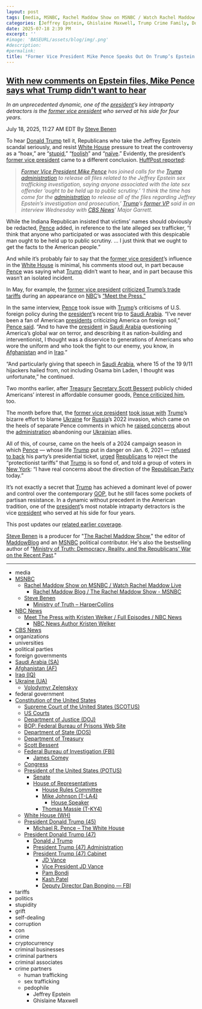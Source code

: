 ```yaml
---
layout: post
tags: [media, MSNBC, Rachel Maddow Show on MSNBC / Watch Rachel Maddow Live, Rachel Maddow Blog / The Rachel Maddow Show - MSNBC, Steve Benen, Ministry of Truth – HarperCollins, NBC News, Meet The Press with Kristen Welker / Full Episodes / NBC News, NBC News Author Kristen Welker, CBS News, organizations, universities, political parties, foreign governments, Saudi Arabia (SA), Afghanistan (AF), Iraq (IQ), Ukraine (UA), Volodymyr Zelenskyy, federal government, Constitution of the United States, Supreme Court of the United States (SCOTUS), US Courts, Department of Justice (DOJ), BOP –  Federal Bureau of Prisons Web Site, Department of State (DOS), Department of Treasury, Scott Bessent, Federal Bureau of Investigation (FBI), James Comey, Congress, President of the United States (POTUS), Senate, House of Representatives, House Rules Committee, Mike Johnson (T-LA4), House Speaker, Thomas Massie (T-KY4), White House (WH), President Donald Trump (45), Michael R. Pence – The White House, President Donald Trump (47), Donald J Trump, President Trump (47) Administration, President Trump (47) Cabinet, JD Vance, Vice President JD Vance, Pam Bondi, Kash Patel, Deputy Director Dan Bongino — FBI, tariffs, politics, stupidity, grift, self-dealing, corruption, con, crime, cryptocurrency, criminal businesses, criminal associates, criminal partners, criminal businesses, criminal associates, crime partners, human trafficking, sex trafficking, pedophile, Jeffrey Epstein, Ghislaine Maxwell]
categories: [Jeffrey Epstein, Ghislaine Maxwell, Trump Crime Family, Donald Trump]
date: 2025-07-18 2:39 PM
excerpt: ''
#image: 'BASEURL/assets/blog/img/.png'
#description:
#permalink:
title: "Former Vice President Mike Pence Speaks Out On Trump’s Epstein Problems"
---
```



## [With new comments on Epstein files, Mike Pence says what Trump didn’t want to hear](https://www.msnbc.com/rachel-maddow-show/maddowblog/new-comments-epstein-files-mike-pence-says-trump-didnt-want-hear-rcna219588)

*In an unprecedented dynamic, one of the [president](https://www.whitehouse.gov/)’s key intraparty detractors is the [former vice president](https://trumpwhitehouse.archives.gov/people/mike-pence/) who served at his side for four years.*

July 18, 2025, 11:27 AM EDT
By [Steve Benen](https://www.msnbc.com/author/steve-benen-ncpn433601)

To hear [Donald Trump](https://www.donaldjtrump.com/) tell it, Republicans who take the Jeffrey Epstein scandal seriously, and resist [White House](https://www.whitehouse.gov/) pressure to treat the controversy as a “hoax,” are “[stupid](https://www.msnbc.com/rachel-maddow-show/maddowblog/trump-lashes-backers-epstein-debacle-dont-want-support-anymore-rcna219125),” “[foolish](https://www.msnbc.com/rachel-maddow-show/maddowblog/trump-lashes-backers-epstein-debacle-dont-want-support-anymore-rcna219125)” and “[naïve](https://www.newsweek.com/donald-trump-jeffrey-epstein-ghislaine-maxwell-maga-live-updates-2099602#live-blog-60622).” Evidently, the president’s [former vice president](https://trumpwhitehouse.archives.gov/people/mike-pence/) came to a different conclusion. [HuffPost reported](https://www.huffpost.com/entry/mike-pence-wants-epstein-files-release_n_6878f767e4b0b08368f50f34):

> *[Former Vice President Mike Pence](https://trumpwhitehouse.archives.gov/people/mike-pence/) has joined calls for the [Trump](https://www.donaldjtrump.com/) [administration](https://www.whitehouse.gov/administration/) to release all files related to the Jeffrey Epstein sex trafficking investigation, saying anyone associated with the late sex offender ‘ought to be held up to public scrutiny.’ ‘I think the time has come for the [administration](https://www.whitehouse.gov/administration/) to release all of the files regarding Jeffrey Epstein’s investigation and prosecution,’ [Trump](https://www.donaldjtrump.com/)’s [former VP](https://trumpwhitehouse.archives.gov/people/mike-pence/) said in an interview Wednesday with [CBS News](https://www.cbsnews.com/)’ Major Garrett.*

While the Indiana Republican insisted that victims’ names should obviously be redacted, [Pence](https://trumpwhitehouse.archives.gov/people/mike-pence/) added, in reference to the late alleged sex trafficker, “I think that anyone who participated or was associated with this despicable man ought to be held up to public scrutiny. ... I just think that we ought to get the facts to the American people.”

And while it’s probably fair to say that the [former vice president](https://trumpwhitehouse.archives.gov/people/mike-pence/)’s influence in the [White House](https://www.whitehouse.gov/) is minimal, his comments stood out, in part because [Pence](https://trumpwhitehouse.archives.gov/people/mike-pence/) was saying what [Trump](https://www.donaldjtrump.com/) didn’t want to hear, and in part because this wasn’t an isolated incident.

In May, for example, the [former vice president](https://trumpwhitehouse.archives.gov/people/mike-pence/) [criticized Trump’s trade tariffs](https://www.nbcnews.com/politics/trump-[administration](https://www.whitehouse.gov/administration/)/mike-pence-criticizes-trump-tariffs-key-foreign-policy-issues-watches-rcna206755) during an appearance on [NBC](https://www.nbcnews.com/)’s [“Meet the Press.”](https://www.nbcnews.com/meet-the-press-full-episodes)

In the same interview, [Pence](https://trumpwhitehouse.archives.gov/people/mike-pence/) took issue with [Trump](https://www.donaldjtrump.com/)’s criticisms of U.S. foreign policy during the [president](https://www.whitehouse.gov/)’s recent trip to [Saudi Arabia](https://my.gov.sa/). “I’ve never been a fan of American [presidents](https://www.whitehouse.gov/) criticizing America on foreign soil,” [Pence said](https://www.politico.com/news/2025/05/18/pence-trump-foreign-policy-00356074). “And to have the [president](https://www.whitehouse.gov/) in [Saudi Arabia](https://my.gov.sa/) questioning America’s global war on terror, and describing it as nation-building and interventionist, I thought was a disservice to generations of Americans who wore the uniform and who took the fight to our enemy, you know, in [Afghanistan](https://moi.gov.af/) and in [Iraq](http://mop.gov.iq/).”

“And particularly giving that speech in [Saudi Arabia](https://my.gov.sa/), where 15 of the 19 9/11 hijackers hailed from, not including Osama bin Laden, I thought was unfortunate,” he continued.

Two months earlier, after [Treasury](https://home.treasury.gov/) [Secretary Scott Bessent](https://home.treasury.gov/about/general-information/officials/scott-bessent) publicly chided Americans’ interest in affordable consumer goods, [Pence criticized him](https://thehill.com/homenews/5183177-pence-bessent-american-dream-cheap-goods-tariffs/), too.

The month before that, the [former vice president](https://trumpwhitehouse.archives.gov/people/mike-pence/) [took issue with](https://www.msnbc.com/rachel-maddow-show/maddowblog/pence-positions-one-trumps-last-remaining-republican-critics-rcna192961) [Trump](https://www.donaldjtrump.com/)’s bizarre effort to blame [Ukraine](https://www.gov.ua/) for [Russia](http://government.ru/)’s 2022 invasion, which came on the heels of separate Pence comments in which he [raised concerns](https://www.msnbc.com/rachel-maddow-show/maddowblog/pence-positions-one-trumps-last-remaining-republican-critics-rcna192961) about the [administration](https://www.whitehouse.gov/administration/) abandoning our [Ukrainian](https://www.gov.ua/) allies.


All of this, of course, came on the heels of a 2024 campaign season in which [Pence](https://trumpwhitehouse.archives.gov/people/mike-pence/) — whose life [Trump](https://www.donaldjtrump.com/) put in danger on Jan. 6, 2021 — [refused to back](https://www.msnbc.com/rachel-maddow-show/maddowblog/finish-line-trumps-former-president-still-isnt-backing-rcna178459) his party’s presidential ticket, [urged](https://www.semafor.com/article/09/26/2024/mike-pence-quietly-lays-the-groundwork-for-a-post-trump-future) [Republicans](https://www.gop.com/) to reject the “protectionist tariffs” that [Trump](https://www.donaldjtrump.com/) is so fond of, and told a group of voters in [New York](https://www.ny.gov/): “I have real concerns about the direction of the [Republican Party](https://www.gop.com/) today.”

It’s not exactly a secret that [Trump](https://www.donaldjtrump.com/) has achieved a dominant level of power and control over the contemporary [GOP](https://www.gop.com/), but he still faces some pockets of partisan resistance. In a dynamic without precedent in the American tradition, one of the [president](https://www.whitehouse.gov/)’s most notable intraparty detractors is the vice [president](https://trumpwhitehouse.archives.gov/people/mike-pence/) who served at his side for four years.

This post updates our [related earlier coverage](https://www.msnbc.com/rachel-maddow-show/maddowblog/pence-positions-one-trumps-last-remaining-republican-critics-rcna192961).

[Steve Benen](https://www.msnbc.com/author/steve-benen-ncpn433601) is a producer for "[The Rachel Maddow Show](https://www.msnbc.com/rachel-maddow-show)," the editor of [MaddowBlog](https://www.msnbc.com/maddowblog) and an [MSNBC](https://www.msnbc.com/) political contributor. He's also the bestselling author of "[Ministry of Truth: Democracy, Reality, and the Republicans' War on the Recent Past](https://www.harpercollins.com/products/ministry-of-truth-steve-benen)."

----
- media
- [MSNBC](https://www.msnbc.com/)
    - [Rachel Maddow Show on MSNBC / Watch Rachel Maddow Live](https://www.msnbc.com/rachel-maddow-show)
        - [Rachel Maddow Blog / The Rachel Maddow Show - MSNBC](https://www.msnbc.com/maddowblog)
    - [Steve Benen](https://www.msnbc.com/author/steve-benen-ncpn433601)
        - [Ministry of Truth – HarperCollins](https://www.harpercollins.com/products/ministry-of-truth-steve-benen)
- [NBC News](https://www.nbcnews.com/)
    - [Meet The Press with Kristen Welker / Full Episodes / NBC News](https://www.nbcnews.com/meet-the-press-full-episodes)
        - [NBC News Author Kristen Welker](https://www.nbcnews.com/author/kristen-welker-ncpn6396)
- [CBS News](https://www.cbsnews.com/)
- organizations 
- universities 
- political parties 
- foreign governments
- [Saudi Arabia (SA)](https://my.gov.sa/)
- [Afghanistan (AF)](https://moi.gov.af/)
- [Iraq (IQ)](http://mop.gov.iq/)
- [Ukraine (UA)](https://www.gov.ua/)
    - [Volodymyr Zelenskyy](https://www.president.gov.ua/)
- federal government 
- [Constitution of the United States](https://constitution.congress.gov/)
    - [Supreme Court of the United States (SCOTUS)](https://www.supremecourt.gov/)
    - [US Courts](https://www.uscourts.gov/)
    - [Department of Justice (DOJ)](https://www.justice.gov/)
    - [BOP: Federal Bureau of Prisons Web Site](https://www.bop.gov/)
    - [Department of State (DOS)](https://www.state.gov/)
    - [Department of Treasury](https://home.treasury.gov/)
    - [Scott Bessent](https://home.treasury.gov/about/general-information/officials/scott-bessent)
    - [Federal Bureau of Investigation (FBI)](https://www.fbi.gov/)
        - [James Comey](https://www.fbi.gov/history/directors/james-b-comey)
    - [Congress](https://www.congress.gov/)
    - [President of the United States (POTUS)](https://www.whitehouse.gov/)
        - [Senate](https://www.senate.gov/)
        - [House of Representatives](https://www.house.gov/)
            - [House Rules Committee](https://rules.house.gov/)
            - [Mike Johnson (T-LA4)](https://mikejohnson.house.gov/)
                - [House Speaker](https://www.speaker.gov/) 
            - [Thomas Massie (T-KY4)](https://massie.house.gov/)
    - [White House (WH)](https://www.whitehouse.gov/)
     - [President Donald Trump (45)](https://trumpwhitehouse.archives.gov/)
         - [Michael R. Pence – The White House](https://trumpwhitehouse.archives.gov/people/mike-pence/)
    - [President Donald Trump (47)](https://www.whitehouse.gov/[administration](https://www.whitehouse.gov/administration/)/donald-j-trump/)
        - [Donald J Trump](https://www.donaldjtrump.com/)
        - [President Trump (47) Administration](https://www.whitehouse.gov/[administration](https://www.whitehouse.gov/administration/)/)
        - [President Trump (47) Cabinet](https://www.whitehouse.gov/[administration](https://www.whitehouse.gov/administration/)/the-cabinet/)
            - [JD Vance](https://www.linkedin.com/in/jd-vance-770a9047/)
            - [Vice President JD Vance](https://www.whitehouse.gov/[administration](https://www.whitehouse.gov/administration/)/jd-vance/)
            - [Pam Bondi](https://www.justice.gov/ag/staff-profile/meet-attorney-general)
            - [Kash Patel](https://www.fbi.gov/about/leadership-and-structure/director-patel)
            - [Deputy Director Dan Bongino — FBI](https://www.fbi.gov/about/leadership-and-structure/deputy-director-dan-bongino)
- tariffs
- politics
- stupidity
- grift
- self-dealing
- corruption
- con
- crime
- cryptocurrency 
- criminal businesses
- criminal partners
- criminal associates
- crime partners
    - human trafficking 
    - sex trafficking 
    - pedophile 
        - Jeffrey Epstein 
        - Ghislaine Maxwell
